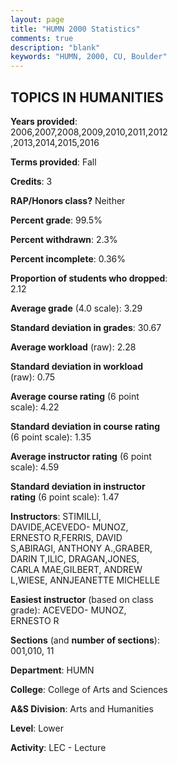 ```yaml
---
layout: page
title: "HUMN 2000 Statistics"
comments: true
description: "blank"
keywords: "HUMN, 2000, CU, Boulder"
--- 
```

<head>
<script src="https://ajax.googleapis.com/ajax/libs/jquery/2.1.3/jquery.min.js"></script>
<script src="https://dl.dropboxusercontent.com/s/pc42nxpaw1ea4o9/highcharts.js?dl=0"></script>
<!-- <script src="../assets/js/highcharts.js"></script> -->
<style type="text/css">@font-face {
	font-family: "Bebas Neue";
	src: url(https://www.filehosting.org/file/details/544349/BebasNeue%20Regular.otf) format("opentype");
	}
	h1.Bebas { 
		font-family: "Bebas Neue", Verdana, Tahoma;
	}
</style>
</head>
<body>
	<div id="container" style="float: right; width: 45%; height: 88%; margin-left: 2.5%; margin-right: 2.5%;"></div>
	<script language="JavaScript">
		$(document).ready(function() {
		var chart = {type: 'column'};
		var title = {text: 'Grade Distribution'};
		var xAxis = {categories: ['A','B','C','D','F'],crosshair: true};
		var yAxis = {min: 0,title: {text: 'Percentage'}};
		var tooltip = {headerFormat: '<center><b><span style="font-size:20px">{point.key}</span></b></center>',
		               pointFormat: '<td style="padding:0"><b>{point.y:.1f}%</b></td>',
		               footerFormat: '</table>',shared: true,useHTML: true};
		var plotOptions = {column: {pointPadding: 0.0,borderWidth: 0}};  
		var credits = {enabled: false};var series= [{name: 'Percent',data: [51.2,34.42,9.59,2.4,2.4,]}];
		var json = {};
		json.chart = chart;
		json.title = title;
		json.tooltip = tooltip;
		json.xAxis = xAxis;
		json.yAxis = yAxis;  
		json.series = series;
		json.plotOptions = plotOptions;  
		json.credits = credits;
		$('#container').highcharts(json);
	});
	</script>
</body>
			   
## TOPICS IN HUMANITIES

**Years provided**: 2006,2007,2008,2009,2010,2011,2012,2013,2014,2015,2016

**Terms provided**: Fall

**Credits**: 3

**RAP/Honors class?** Neither

**Percent grade**: 99.5%

**Percent withdrawn**: 2.3%

**Percent incomplete**: 0.36%

**Proportion of students who dropped**: 2.12

**Average grade** (4.0 scale): 3.29

**Standard deviation in grades**: 30.67

**Average workload** (raw): 2.28

**Standard deviation in workload** (raw): 0.75

**Average course rating** (6 point scale): 4.22

**Standard deviation in course rating** (6 point scale): 1.35

**Average instructor rating** (6 point scale): 4.59

**Standard deviation in instructor rating** (6 point scale): 1.47

**Instructors**: STIMILLI, DAVIDE,ACEVEDO- MUNOZ, ERNESTO R,FERRIS, DAVID S,ABIRAGI, ANTHONY A.,GRABER, DARIN T,ILIC, DRAGAN,JONES, CARLA MAE,GILBERT, ANDREW L,WIESE, ANNJEANETTE MICHELLE

**Easiest instructor** (based on class grade): ACEVEDO- MUNOZ, ERNESTO R

**Sections** (and **number of sections**): 001,010, 11

**Department**: HUMN

**College**: College of Arts and Sciences

**A&S Division**: Arts and Humanities

**Level**: Lower

**Activity**: LEC - Lecture